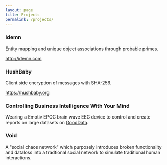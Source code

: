```yaml
---
layout: page
title: Projects
permalink: /projects/
---
```


### Idemn
<p>Entity mapping and unique object associations through probable primes.</p>
<a href="http://idemn.com" target="_blank">http://idemn.com</a>

### HushBaby
<p>Client side encryption of messages with SHA-256.</p>
<a href="https://hushbaby.org" target="_blank">https://hushbaby.org</a>

### Controlling Business Intelligence With Your Mind
Wearing a Emotiv EPOC brain wave EEG device to control and create reports on large datasets on <a href="https://www.gooddata.com" target="_blank">GoodData</a>.

### Void
A "social chaos network" which purposely introduces broken functionality and dataloss into a tradtional social network to simulate traditional human interactions.